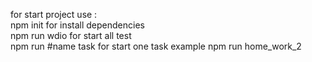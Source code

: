 for start project use :  
npm init for install dependencies  
npm run wdio for start all test  
npm run #name task for start one task example npm run home_work_2  
